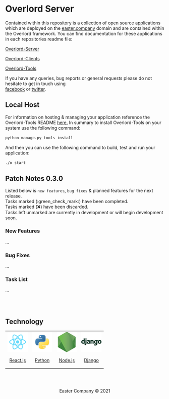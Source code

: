 
# Overlord Server

Contained within this repository is a collection of open source applications which are
deployed on the [easter.company](https://easter.company) domain and are contained within
the Overlord framework. You can find documentation for these applications in each
repositories readme file:
<br/>

[Overlord-Server](https://github.com/eastercompany/Overlord-Server/blob/main/README.md)
<br/>

[Overlord-Clients](https://github.com/eastercompany/Overlord-Clients/blob/main/README.md)
<br/>

[Overlord-Tools](https://github.com/eastercompany/Overlord-Tools/blob/main/README.md)
<br/>

If you have any queries, bug reports or general requests please do not hesitate to get in
touch using <br/>
[facebook](https://facebook.com/eastercompany) or
[twitter](https://twitter.com/eastercompany).

## Local Host

For information on hosting & managing your application reference the Overlord-Tools README
[here.](https://github.com/eastercompany/Overlord-Tools/blob/main/README.md) In summary
to install Overlord-Tools on your system use the following command:

```bash
python manage.py tools install
```

And then you can use the following command to build, test and run your application:

```bash
./o start
```

## Patch Notes 0.3.0

Listed below is `new features`, `bug fixes` & planned features for the next release.<br>
Tasks marked (:green_check_mark:) have been completed.<br>
Tasks marked (:x:) have been discarded.<br>
Tasks left unmarked are currently in development or will begin development soon.<br>

### New Features

...

### Bug Fixes

...

### Task List

...

<br />
<br />
<h2> Technology </h2>
<table>
   <tr>
      <td valign="middle">
         <a href='https://reactjs.org/'>
            <img
               alt='React.js'
               src='https://raw.githubusercontent.com/github/explore/80688e429a7d4ef2fca1e82350fe8e3517d3494d/topics/react/react.png'
               width='64px'
               height='64px'
            />
            <p align='center'> React.js </p>
         </a>
      </td>
      <td valign="middle">
         <a href='https://www.python.org/'>
            <img
               alt='Python'
               src='https://raw.githubusercontent.com/github/explore/80688e429a7d4ef2fca1e82350fe8e3517d3494d/topics/python/python.png'
               width='64px'
               height='64px'
            />
            <p align='center'> Python </p>
         </a>
      </td>
      <td valign="middle">
         <a href='https://nodejs.org/'>
            <img
               alt='Node.js'
               src='https://raw.githubusercontent.com/github/explore/80688e429a7d4ef2fca1e82350fe8e3517d3494d/topics/nodejs/nodejs.png'
               width='64px'
               height='64px'
            />
            <p align='center'> Node.js </p>
         </a>
      </td>
      <td valign="middle">
         <a href='https://www.djangoproject.com/'>
            <img
               alt='Django'
               src='https://raw.githubusercontent.com/github/explore/80688e429a7d4ef2fca1e82350fe8e3517d3494d/topics/django/django.png'
               width='64px'
               height='64px'
            />
            <p align='center'> Django </p>
         </a>
      </td>
   </tr>
</table>
<br />
<br />

<p align='center'> Easter Company © 2021 </p>
